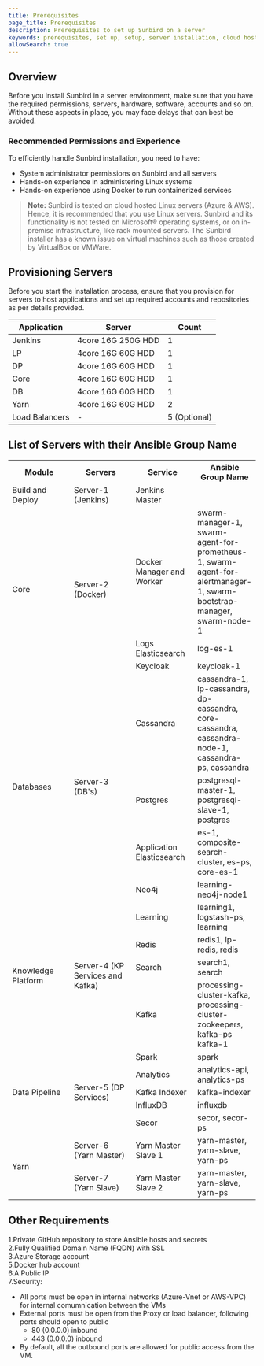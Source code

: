 ```yaml
---
title: Prerequisites
page_title: Prerequisites
description: Prerequisites to set up Sunbird on a server
keywords: prerequisites, set up, setup, server installation, cloud hosting, hosting, 
allowSearch: true
---
```


## Overview

Before you install Sunbird in a server environment, make sure that you have the required permissions, servers, hardware, software, accounts and so on. Without these aspects in place, you may face delays that can best be avoided.

### Recommended Permissions and Experience

To efficiently handle Sunbird installation, you need to have:
- System administrator permissions on Sunbird and all servers
- Hands-on experience in administering Linux systems
- Hands-on experience using Docker to run containerized services

> **Note:** Sunbird is tested on cloud hosted Linux servers (Azure & AWS). Hence, it is recommended that you use Linux servers. Sunbird and its functionality is not tested on Microsoft® operating systems, or on in-premise infrastructure, like rack mounted servers. The Sunbird installer has a known issue on virtual machines such as those created by VirtualBox or VMWare. 

## Provisioning Servers 
Before you start the installation process, ensure that you provision for servers to host applications and set up required accounts and repositories as per details provided.

|Application|  Server           |Count|
|-----------|-------------------|-----| 
| Jenkins   | 4core 16G 250G HDD| 1   |
| LP        | 4core 16G 60G HDD  | 1   |
| DP        | 4core 16G 60G HDD  | 1   |
| Core      | 4core 16G 60G HDD  | 1   |
| DB      | 4core 16G 60G HDD  | 1   |
| Yarn      | 4core 16G 60G HDD  | 2   |
| Load Balancers         |  -   | 5 (Optional)   |

## List of Servers with their Ansible Group Name
<table>
  <tr>
    <th style="width:25%">Module</th>
    <th style="width:25%">Servers</th>
    <th style="width:25%">Service</th>
    <th style="width:25%">Ansible Group Name</th>
  </tr>
  <tr>
    <td>Build and Deploy</td>
    <td>Server-1 (Jenkins)</td>
    <td>Jenkins Master</td>
    <td></td>
  </tr>
  <tr>
    <td rowspan="3">Core</td>
    <td rowspan="3">Server-2 (Docker)</td>
    <td>Docker Manager and Worker</td>
    <td>swarm-manager-1, swarm-agent-for-prometheus-1, swarm-agent-for-alertmanager-1, swarm-bootstrap-manager, swarm-node-1</td>
  </tr>
  <tr>
    <td>Logs Elasticsearch</td>
    <td>log-es-1</td>
  </tr>
  <tr>
    <td>Keycloak</td>
    <td>keycloak-1</td>
  </tr>
  <tr>
    <td rowspan="4">Databases</td>
    <td rowspan="4">Server-3 (DB's)</td>
    <td>Cassandra</td>
    <td>cassandra-1, lp-cassandra, dp-cassandra, core-cassandra, cassandra-node-1, cassandra-ps, cassandra</td>
  </tr>
  <tr>
    <td>Postgres</td>
    <td>postgresql-master-1, postgresql-slave-1, postgres</td>
  </tr>
  <tr>
    <td>Application Elasticsearch</td>
    <td>es-1, composite-search-cluster, es-ps, core-es-1</td>
  </tr>
  <tr>
    <td>Neo4j</td>
    <td>learning-neo4j-node1</td>
  </tr>
  <tr>
    <td rowspan="4">Knowledge Platform</td>
    <td rowspan="4">Server-4 (KP Services and Kafka)</td>
    <td>Learning</td>
    <td>learning1, logstash-ps, learning</td>
  </tr>
  <tr>
    <td>Redis</td>
    <td>redis1, lp-redis, redis</td>
  </tr>
  <tr>
    <td>Search</td>
    <td>search1, search</td>
  </tr>
  <tr>
    <td>Kafka</td>
    <td>processing-cluster-kafka, processing-cluster-zookeepers, kafka-ps kafka-1</td>
  </tr>
  <tr>
    <td rowspan="5">Data Pipeline</td>
    <td rowspan="5">Server-5 (DP Services)</td>
    <td>Spark</td>
    <td>spark</td>
  </tr>
  <tr>
    <td>Analytics</td>
    <td>analytics-api, analytics-ps</td>
  </tr>
  <tr>
    <td>Kafka Indexer</td>
    <td>kafka-indexer</td>
  </tr>
  <tr>
    <td>InfluxDB</td>
    <td>influxdb</td>
  </tr>
  <tr>
    <td>Secor</td>
    <td>secor, secor-ps</td>
  </tr>
  <tr>
    <td rowspan="2">Yarn</td>
    <td>Server-6 (Yarn Master)</td>
    <td>Yarn Master Slave 1</td>
    <td>yarn-master, yarn-slave, yarn-ps</td>
  </tr>
  <tr>
    <td>Server-7 (Yarn Slave)</td>
    <td>Yarn Master Slave 2</td>
    <td>yarn-master, yarn-slave, yarn-ps</td>
  </tr>
</table>


## Other Requirements

1.Private GitHub repository to store Ansible hosts and secrets  
2.Fully Qualified Domain Name (FQDN) with SSL  
3.Azure Storage account   
5.Docker hub account   
6.A Public IP  
7.Security:  
- All ports must be open in internal networks (Azure-Vnet or AWS-VPC) for internal comumnication between the VMs
- External ports must be open from the Proxy or load balancer, following ports should open to public
   - 80 (0.0.0.0) inbound
   - 443 (0.0.0.0) inbound
- By default, all the outbound ports are allowed for public access from the VM. 

